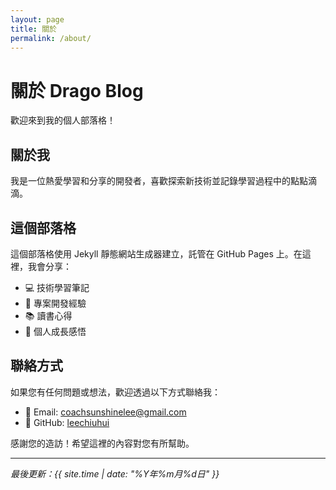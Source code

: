 ```yaml
---
layout: page
title: 關於
permalink: /about/
---
```


# 關於 Drago Blog

歡迎來到我的個人部落格！

## 關於我

我是一位熱愛學習和分享的開發者，喜歡探索新技術並記錄學習過程中的點點滴滴。

## 這個部落格

這個部落格使用 Jekyll 靜態網站生成器建立，託管在 GitHub Pages 上。在這裡，我會分享：

- 💻 技術學習筆記
- 🚀 專案開發經驗
- 📚 讀書心得
- 🌱 個人成長感悟

## 聯絡方式

如果您有任何問題或想法，歡迎透過以下方式聯絡我：

- 📧 Email: [coachsunshinelee@gmail.com](mailto:coachsunshinelee@gmail.com)
- 🐙 GitHub: [leechiuhui](https://github.com/leechiuhui)

感謝您的造訪！希望這裡的內容對您有所幫助。

---

*最後更新：{{ site.time | date: "%Y年%m月%d日" }}*
